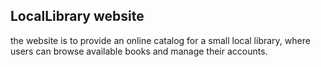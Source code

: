 ## LocalLibrary website
the website is to provide an online catalog for a small local library, where users can browse available books and manage their accounts.